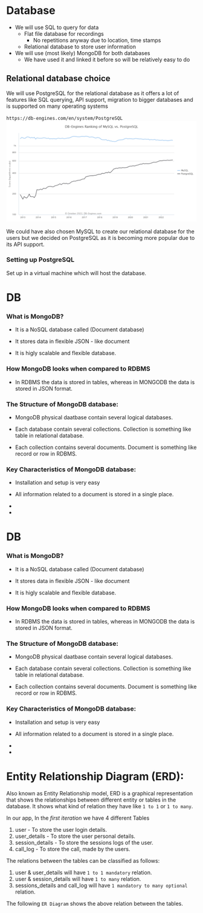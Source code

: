 # Database

- We will use SQL to query for data
  - Flat file database for recordings
    - No repetitions anyway due to location, time stamps
  - Relational database to store user information
- We will use (most likely) MongoDB for both databases
  - We have used it and linked it before so will be relatively easy to do

## Relational database choice

We will use PostgreSQL for the relational database as it offers a lot of features like SQL querying, API support, migration to bigger databases and is supported on many operating systems

`https://db-engines.com/en/system/PostgreSQL`
![comparison](images/mysql_vs_postgresql.png)

We could have also chosen MySQL to create our relational database for the users but we decided on PostgreSQL as it is becoming more popular due to its API support.

### Setting up PostgreSQL

Set up in a virtual machine which will host the database.

# DB
### What is MongoDB?

- It is a NoSQL database called (Document database)

- It stores data in flexible JSON - like document

- It is higly scalable and flexible database.

### How MongoDB looks when compared to RDBMS

- In RDBMS the data is stored in tables, whereas in MONGODB the data is stored in JSON format. 

###  The Structure of MongoDB database:

- MongoDB physical daatbase contain several logical databases.

- Each database contain several collections. Collection is something like table in relational database.

- Each collection contains several documents. Document is something like record or row in RDBMS.

### Key Characteristics of MongoDB database:

- Installation and setup is very easy

- All information related to a document is stored in a single place.

- 


-

# DB
### What is MongoDB?

- It is a NoSQL database called (Document database)

- It stores data in flexible JSON - like document

- It is higly scalable and flexible database.

### How MongoDB looks when compared to RDBMS

- In RDBMS the data is stored in tables, whereas in MONGODB the data is stored in JSON format. 

###  The Structure of MongoDB database:

- MongoDB physical daatbase contain several logical databases.

- Each database contain several collections. Collection is something like table in relational database.

- Each collection contains several documents. Document is something like record or row in RDBMS.

### Key Characteristics of MongoDB database:

- Installation and setup is very easy

- All information related to a document is stored in a single place.

- 


-

# Entity Relationship Diagram (ERD):

Also known as Entity Relationship model, ERD is a graphical representation that shows the relationships between different entity or tables in the database. It shows what kind of relation they have like `1 to 1` or `1 to many`.

In our app, In the *first iteration* we have 4 different Tables

1. user - To store the user login details.
2. user_details - To store the user personal details.
3. session_details - To store the sessions logs of the user.
4. call_log - To store the call, made by the users.

The relations between the tables can be classified as follows:

1. user & user_details will have `1 to 1 mandatory` relation.
2. user & session_details will have `1 to many` relation.
3. sessions_details and call_log will have `1 mandatory to many optional` relation.

The following `ER Diagram` shows the above relation between the tables.



